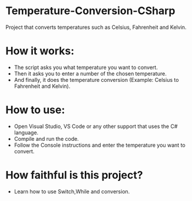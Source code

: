 # Temperature-Conversion-CSharp
Project that converts temperatures such as Celsius, Fahrenheit and Kelvin.

# How it works:

- The script asks you what temperature you want to convert.
- Then it asks you to enter a number of the chosen temperature.
- And finally, it does the temperature conversion (Example: Celsius to Fahrenheit and Kelvin).

# How to use:

- Open Visual Studio, VS Code or any other support that uses the C# language.
- Compile and run the code.
- Follow the Console instructions and enter the temperature you want to convert.

# How faithful is this project?

- Learn how to use Switch,While and conversion.